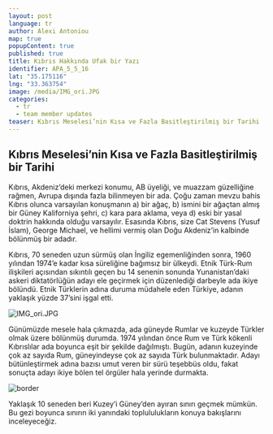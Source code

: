 ```yaml
---
layout: post
language: tr
author: Alexi Antoniou
map: true
popupContent: true
published: true
title: Kıbrıs Hakkında Ufak bir Yazı
identifier: APA_5_5_16
lat: "35.175116"
lng: "33.363754"
image: /media/IMG_ori.JPG
categories: 
  - tr
  - team member updates
teaser: Kıbrıs Meselesi’nin Kısa ve Fazla Basitleştirilmiş bir Tarihi
---
```

## Kıbrıs Meselesi’nin Kısa ve Fazla Basitleştirilmiş bir Tarihi

Kıbrıs, Akdeniz’deki merkezi konumu, AB üyeliği, ve muazzam güzelliğine rağmen, Avrupa dışında fazla bilinmeyen bir ada. Çoğu zaman mevzu bahis Kıbrıs olunca varsayılan konuşmanın a) bir ağaç, b) ismini bir ağaçtan almış bir Güney Kaliforniya şehri, c) kara para aklama, veya d) eski bir yasal doktrin hakkında olduğu varsayılır. Esasında Kıbrıs, size Cat Stevens (Yusuf İslam), George Michael, ve hellimi vermiş olan Doğu Akdeniz’in kalbinde bölünmüş bir adadır.

Kıbrıs, 70 seneden uzun sürmüş olan İngiliz egemenliğinden sonra, 1960 yılından 1974’e kadar kısa süreliğine bağımsız bir ülkeydi. Etnik Türk-Rum ilişkileri açısından sıkıntılı geçen bu 14 senenin sonunda Yunanistan’daki askeri diktatörlüğün adayı ele geçirmek için düzenlediği darbeyle ada ikiye bölündü. Etnik Türklerin adına duruma müdahele eden Türkiye, adanın yaklaşık yüzde 37’sini işgal etti.

![IMG_ori.JPG]({{site.baseurl}}/media/IMG_ori.JPG)

Günümüzde mesele hala çıkmazda, ada güneyde Rumlar ve kuzeyde Türkler olmak üzere bölünmüş durumda. 1974 yılından önce Rum ve Türk kökenli Kıbrıslılar ada boyunca eşit bir şekilde dağılmıştı. Bugün, adanın kuzeyinde çok az sayıda Rum, güneyindeyse çok az sayıda Türk bulunmaktadır. Adayı bütünleştirmek adına bazısı umut veren bir sürü teşebbüs oldu, fakat sonuçta adayı ikiye bölen tel örgüler hala yerinde durmakta.

![border](https://scontent.fath3-2.fna.fbcdn.net/t31.0-8/13116047_1157624697602684_6687651883232887284_o.jpg)

Yaklaşık 10 seneden beri Kuzey’i Güney’den ayıran sınırı geçmek mümkün. Bu gezi boyunca sınırın iki yanındaki toplululukların konuya bakışlarını inceleyeceğiz.
